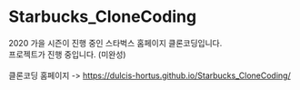 # Starbucks_CloneCoding
2020 가을 시즌이 진행 중인 스타벅스 홈페이지 클론코딩입니다.  
프로젝트가 진행 중입니다. (미완성)  
<br>
클론코딩 홈페이지 -> https://dulcis-hortus.github.io/Starbucks_CloneCoding/
